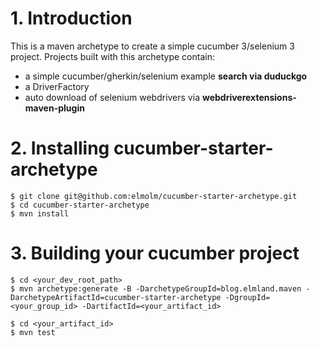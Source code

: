 # 1. Introduction
This is a maven archetype to create a simple cucumber 3/selenium 3 project. Projects built with this archetype contain:

* a simple cucumber/gherkin/selenium example **search via duduckgo**
* a DriverFactory
* auto download of selenium webdrivers via **webdriverextensions-maven-plugin**

 
# 2. Installing cucumber-starter-archetype

```
$ git clone git@github.com:elmolm/cucumber-starter-archetype.git
$ cd cucumber-starter-archetype
$ mvn install
```

# 3. Building your cucumber project
```
$ cd <your_dev_root_path>
$ mvn archetype:generate -B -DarchetypeGroupId=blog.elmland.maven -DarchetypeArtifactId=cucumber-starter-archetype -DgroupId=<your_group_id> -DartifactId=<your_artifact_id>
	
$ cd <your_artifact_id>
$ mvn test
```
